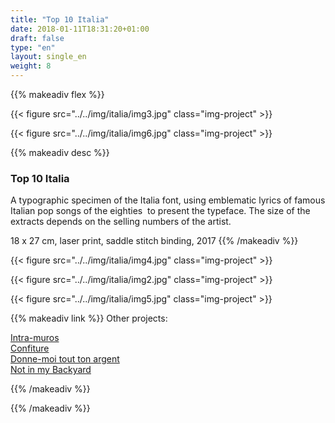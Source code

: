 ```yaml
---
title: "Top 10 Italia"
date: 2018-01-11T18:31:20+01:00
draft: false
type: "en"
layout: single_en
weight: 8
---
```


{{% makeadiv flex %}}

{{< figure src="../../img/italia/img3.jpg" class="img-project" >}}

{{< figure src="../../img/italia/img6.jpg" class="img-project" >}}

{{% makeadiv desc %}}
### Top 10 Italia

A typographic specimen of the Italia font, using emblematic lyrics of famous Italian pop songs of the eighties  to present the typeface. The size of the extracts depends on the selling numbers of the artist.

18 x 27 cm, laser print, saddle stitch binding, 2017
{{% /makeadiv %}}

{{< figure src="../../img/italia/img4.jpg" class="img-project" >}}

{{< figure src="../../img/italia/img2.jpg" class="img-project" >}}

{{< figure src="../../img/italia/img5.jpg" class="img-project" >}}

{{% makeadiv link %}}
Other projects:

[Intra-muros](http://www.carolinesorin.com/en/intramuros)  
[Confiture](http://www.carolinesorin.com/en/confiture)  
[Donne-moi tout ton argent](http://www.carolinesorin.com/en/argent)  
[Not in my Backyard](http://www.carolinesorin.com/en/backyard)  

{{% /makeadiv %}}

{{% /makeadiv %}}